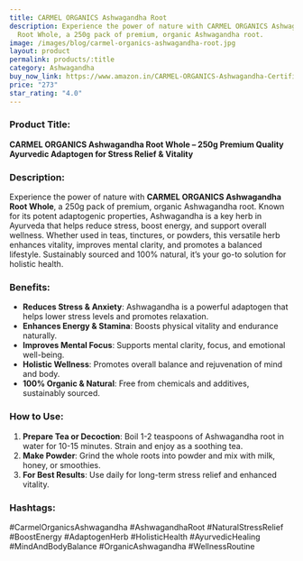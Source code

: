 ```yaml
---
title: CARMEL ORGANICS Ashwagandha Root
description: Experience the power of nature with CARMEL ORGANICS Ashwagandha
  Root Whole, a 250g pack of premium, organic Ashwagandha root.
image: /images/blog/carmel-organics-ashwagandha-root.jpg
layout: product
permalink: products/:title
category: Ashwagandha
buy_now_link: https://www.amazon.in/CARMEL-ORGANICS-Ashwagandha-Certified-Preservatives/dp/B0C69GNR6C/ref=sr_1_14?crid=1GYTAEQXSPQJD&tag=m0150-21
price: "273"
star_rating: "4.0"
---
```

### Product Title:
**CARMEL ORGANICS Ashwagandha Root Whole – 250g Premium Quality Ayurvedic Adaptogen for Stress Relief & Vitality**

### Description:
Experience the power of nature with **CARMEL ORGANICS Ashwagandha Root Whole**, a 250g pack of premium, organic Ashwagandha root. Known for its potent adaptogenic properties, Ashwagandha is a key herb in Ayurveda that helps reduce stress, boost energy, and support overall wellness. Whether used in teas, tinctures, or powders, this versatile herb enhances vitality, improves mental clarity, and promotes a balanced lifestyle. Sustainably sourced and 100% natural, it’s your go-to solution for holistic health.

### Benefits:
- **Reduces Stress & Anxiety**: Ashwagandha is a powerful adaptogen that helps lower stress levels and promotes relaxation.
- **Enhances Energy & Stamina**: Boosts physical vitality and endurance naturally.
- **Improves Mental Focus**: Supports mental clarity, focus, and emotional well-being.
- **Holistic Wellness**: Promotes overall balance and rejuvenation of mind and body.
- **100% Organic & Natural**: Free from chemicals and additives, sustainably sourced.

### How to Use:
1. **Prepare Tea or Decoction**: Boil 1-2 teaspoons of Ashwagandha root in water for 10-15 minutes. Strain and enjoy as a soothing tea.
2. **Make Powder**: Grind the whole roots into powder and mix with milk, honey, or smoothies.
3. **For Best Results**: Use daily for long-term stress relief and enhanced vitality.

### Hashtags:
#CarmelOrganicsAshwagandha #AshwagandhaRoot #NaturalStressRelief #BoostEnergy #AdaptogenHerb #HolisticHealth #AyurvedicHealing #MindAndBodyBalance #OrganicAshwagandha #WellnessRoutine
